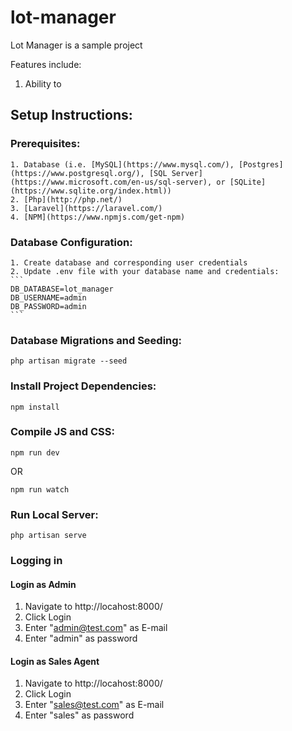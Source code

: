 # lot-manager

Lot Manager is a sample project

Features include:
1. Ability to 

## Setup Instructions:

### Prerequisites:
    1. Database (i.e. [MySQL](https://www.mysql.com/), [Postgres](https://www.postgresql.org/), [SQL Server](https://www.microsoft.com/en-us/sql-server), or [SQLite](https://www.sqlite.org/index.html))
    2. [Php](http://php.net/)
    3. [Laravel](https://laravel.com/)
    4. [NPM](https://www.npmjs.com/get-npm)

### Database Configuration:
	1. Create database and corresponding user credentials
	2. Update .env file with your database name and credentials:
    ```
    DB_DATABASE=lot_manager
	DB_USERNAME=admin
	DB_PASSWORD=admin
    ```

### Database Migrations and Seeding:
```
php artisan migrate --seed
```

### Install Project Dependencies:
```
npm install
```

### Compile JS and CSS:
```
npm run dev
```
OR
```
npm run watch
```

### Run Local Server:
```
php artisan serve
```

### Logging in

#### Login as Admin
1. Navigate to http://locahost:8000/
2. Click Login
3. Enter "admin@test.com" as E-mail
4. Enter "admin" as password

#### Login as Sales Agent
1. Navigate to http://locahost:8000/
2. Click Login
3. Enter "sales@test.com" as E-mail
4. Enter "sales" as password
 